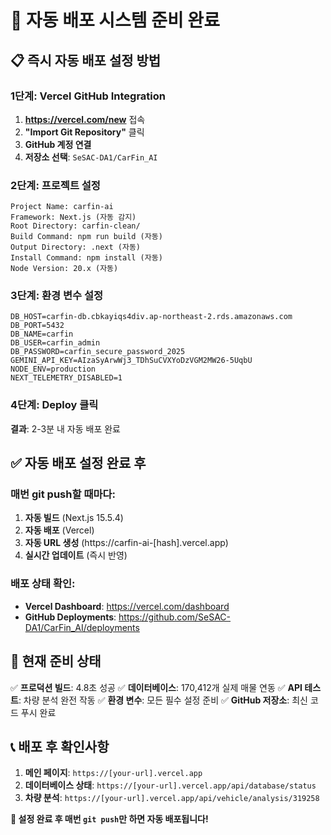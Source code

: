 # 🚀 자동 배포 시스템 준비 완료

## 📋 즉시 자동 배포 설정 방법

### **1단계: Vercel GitHub Integration**

1. **https://vercel.com/new** 접속
2. **"Import Git Repository"** 클릭
3. **GitHub 계정 연결**
4. **저장소 선택**: `SeSAC-DA1/CarFin_AI`

### **2단계: 프로젝트 설정**

```
Project Name: carfin-ai
Framework: Next.js (자동 감지)
Root Directory: carfin-clean/
Build Command: npm run build (자동)
Output Directory: .next (자동)
Install Command: npm install (자동)
Node Version: 20.x (자동)
```

### **3단계: 환경 변수 설정**

```env
DB_HOST=carfin-db.cbkayiqs4div.ap-northeast-2.rds.amazonaws.com
DB_PORT=5432
DB_NAME=carfin
DB_USER=carfin_admin
DB_PASSWORD=carfin_secure_password_2025
GEMINI_API_KEY=AIzaSyArwWj3_TDhSuCVXYoDzVGM2MW26-5UqbU
NODE_ENV=production
NEXT_TELEMETRY_DISABLED=1
```

### **4단계: Deploy 클릭**

**결과**: 2-3분 내 자동 배포 완료

## ✅ **자동 배포 설정 완료 후**

### **매번 git push할 때마다:**

1. **자동 빌드** (Next.js 15.5.4)
2. **자동 배포** (Vercel)
3. **자동 URL 생성** (https://carfin-ai-[hash].vercel.app)
4. **실시간 업데이트** (즉시 반영)

### **배포 상태 확인:**

- **Vercel Dashboard**: https://vercel.com/dashboard
- **GitHub Deployments**: https://github.com/SeSAC-DA1/CarFin_AI/deployments

## 🎯 **현재 준비 상태**

✅ **프로덕션 빌드**: 4.8초 성공
✅ **데이터베이스**: 170,412개 실제 매물 연동
✅ **API 테스트**: 차량 분석 완전 작동
✅ **환경 변수**: 모든 필수 설정 준비
✅ **GitHub 저장소**: 최신 코드 푸시 완료

## 📞 **배포 후 확인사항**

1. **메인 페이지**: `https://[your-url].vercel.app`
2. **데이터베이스 상태**: `https://[your-url].vercel.app/api/database/status`
3. **차량 분석**: `https://[your-url].vercel.app/api/vehicle/analysis/319258`

**🎊 설정 완료 후 매번 `git push`만 하면 자동 배포됩니다!**
